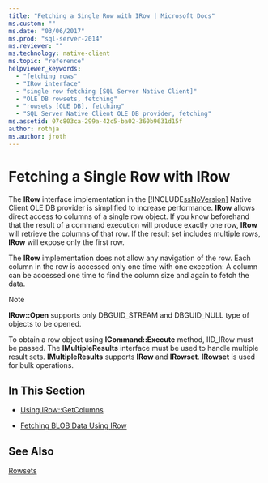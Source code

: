 ```yaml
---
title: "Fetching a Single Row with IRow | Microsoft Docs"
ms.custom: ""
ms.date: "03/06/2017"
ms.prod: "sql-server-2014"
ms.reviewer: ""
ms.technology: native-client
ms.topic: "reference"
helpviewer_keywords: 
  - "fetching rows"
  - "IRow interface"
  - "single row fetching [SQL Server Native Client]"
  - "OLE DB rowsets, fetching"
  - "rowsets [OLE DB], fetching"
  - "SQL Server Native Client OLE DB provider, fetching"
ms.assetid: 07c803ca-299a-42c5-ba02-360b9631d15f
author: rothja
ms.author: jroth
---
```

# Fetching a Single Row with IRow
  The **IRow** interface implementation in the [!INCLUDE[ssNoVersion](../../includes/ssnoversion-md.md)] Native Client OLE DB provider is simplified to increase performance. **IRow** allows direct access to columns of a single row object. If you know beforehand that the result of a command execution will produce exactly one row, **IRow** will retrieve the columns of that row. If the result set includes multiple rows, **IRow** will expose only the first row.  
  
 The **IRow** implementation does not allow any navigation of the row. Each column in the row is accessed only one time with one exception: A column can be accessed one time to find the column size and again to fetch the data.  
  
> [!NOTE]  
>  **IRow::Open** supports only DBGUID_STREAM and DBGUID_NULL type of objects to be opened.  
  
 To obtain a row object using **ICommand::Execute** method, IID_IRow must be passed. The **IMultipleResults** interface must be used to handle multiple result sets. **IMultipleResults** supports **IRow** and **IRowset**. **IRowset** is used for bulk operations.  
  
## In This Section  
  
-   [Using IRow::GetColumns](using-irow-getcolumns.md)  
  
-   [Fetching BLOB Data Using IRow](../../database-engine/dev-guide/fetching-blob-data-using-irow.md)  
  
## See Also  
 [Rowsets](rowsets.md)  
  
  

